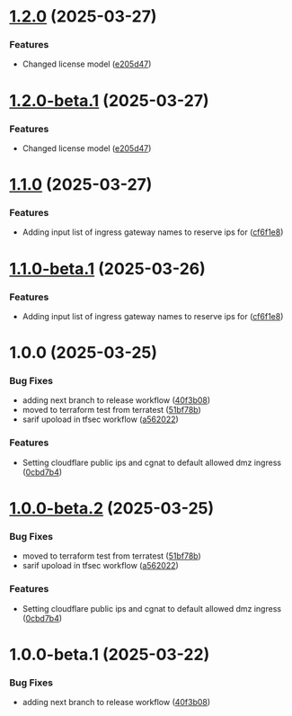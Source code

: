 # [1.2.0](https://github.com/MonsieurDahlstrom/tf-azure-lz-network/compare/v1.1.0...v1.2.0) (2025-03-27)


### Features

* Changed license model ([e205d47](https://github.com/MonsieurDahlstrom/tf-azure-lz-network/commit/e205d479f7fa17cb15a4f49ae9ddc4c15c82fae2))

# [1.2.0-beta.1](https://github.com/MonsieurDahlstrom/tf-azure-lz-network/compare/v1.1.0...v1.2.0-beta.1) (2025-03-27)


### Features

* Changed license model ([e205d47](https://github.com/MonsieurDahlstrom/tf-azure-lz-network/commit/e205d479f7fa17cb15a4f49ae9ddc4c15c82fae2))

# [1.1.0](https://github.com/MonsieurDahlstrom/tf-azure-lz-network/compare/v1.0.0...v1.1.0) (2025-03-27)


### Features

* Adding input list of ingress gateway names to reserve ips for ([cf6f1e8](https://github.com/MonsieurDahlstrom/tf-azure-lz-network/commit/cf6f1e8f98a49ebbb55b4a17a29ef740111dc4b9))

# [1.1.0-beta.1](https://github.com/MonsieurDahlstrom/tf-azure-lz-network/compare/v1.0.0...v1.1.0-beta.1) (2025-03-26)


### Features

* Adding input list of ingress gateway names to reserve ips for ([cf6f1e8](https://github.com/MonsieurDahlstrom/tf-azure-lz-network/commit/cf6f1e8f98a49ebbb55b4a17a29ef740111dc4b9))

# 1.0.0 (2025-03-25)


### Bug Fixes

* adding next branch to release workflow ([40f3b08](https://github.com/MonsieurDahlstrom/tf-azure-lz-network/commit/40f3b08f82a53d3edb6c819a150e2a9c295b09a3))
* moved to terraform test from terratest ([51bf78b](https://github.com/MonsieurDahlstrom/tf-azure-lz-network/commit/51bf78b6eaf5714912f2be906cb0164d09fe2150))
* sarif upoload in tfsec workflow ([a562022](https://github.com/MonsieurDahlstrom/tf-azure-lz-network/commit/a5620221c398a62104d14198a3a443f9f76d77b9))


### Features

* Setting cloudflare public ips and cgnat to default allowed dmz ingress ([0cbd7b4](https://github.com/MonsieurDahlstrom/tf-azure-lz-network/commit/0cbd7b47fbfb4d13dd3401b6e1f6cbb08d9c583b))

# [1.0.0-beta.2](https://github.com/MonsieurDahlstrom/tf-azure-lz-network/compare/v1.0.0-beta.1...v1.0.0-beta.2) (2025-03-25)


### Bug Fixes

* moved to terraform test from terratest ([51bf78b](https://github.com/MonsieurDahlstrom/tf-azure-lz-network/commit/51bf78b6eaf5714912f2be906cb0164d09fe2150))
* sarif upoload in tfsec workflow ([a562022](https://github.com/MonsieurDahlstrom/tf-azure-lz-network/commit/a5620221c398a62104d14198a3a443f9f76d77b9))


### Features

* Setting cloudflare public ips and cgnat to default allowed dmz ingress ([0cbd7b4](https://github.com/MonsieurDahlstrom/tf-azure-lz-network/commit/0cbd7b47fbfb4d13dd3401b6e1f6cbb08d9c583b))

# 1.0.0-beta.1 (2025-03-22)


### Bug Fixes

* adding next branch to release workflow ([40f3b08](https://github.com/MonsieurDahlstrom/tf-azure-lz-network/commit/40f3b08f82a53d3edb6c819a150e2a9c295b09a3))
